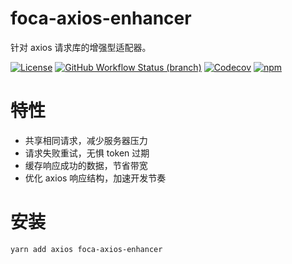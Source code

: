 # foca-axios-enhancer

针对 axios 请求库的增强型适配器。

[![License](https://img.shields.io/github/license/foca-js/foca-axios-enhancer)](https://github.com/foca-js/foca-axios-enhancer/blob/master/LICENSE)
[![GitHub Workflow Status (branch)](https://img.shields.io/github/workflow/status/foca-js/foca-axios-enhancer/CI/master)](https://github.com/foca-js/foca-axios-enhancer/actions)
[![Codecov](https://img.shields.io/codecov/c/github/foca-js/foca-axios-enhancer)](https://codecov.io/gh/foca-js/foca-axios-enhancer)
[![npm](https://img.shields.io/npm/v/foca-axios-enhancer)](https://www.npmjs.com/package/foca-axios-enhancer)

# 特性

- 共享相同请求，减少服务器压力
- 请求失败重试，无惧 token 过期
- 缓存响应成功的数据，节省带宽
- 优化 axios 响应结构，加速开发节奏

# 安装

```bash
yarn add axios foca-axios-enhancer
```
